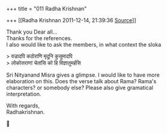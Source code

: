 +++
title = "011 Radha Krishnan"

+++
[[Radha Krishnan	2011-12-14, 21:39:36 [Source](https://groups.google.com/g/samskrita/c/TPnEWllZQnc)]]



Thank you Dear all...  
Thanks for the references.  
I also would like to ask the members, in what context the sloka

\> वज्रादपि कठोराणि मृदूनि कुसुमादपि  
\> लोकोत्तराणां चेतांसि को हि विज्ञातुमर्हसि

Sri Nityanand Misra gives a glimpse. I would like to have more  
elaboration on this. Does the verse talk about Rama? Rama's  
characters? or somebody else? Please also give gramatical  
interpretation.

With regards,  
Radhakrishnan.



